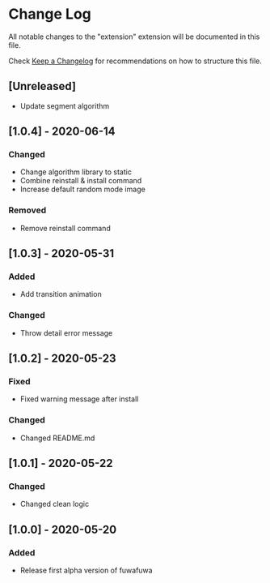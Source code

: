 # Change Log

All notable changes to the "extension" extension will be documented in this file.

Check [Keep a Changelog](http://keepachangelog.com/) for recommendations on how to structure this file.

## [Unreleased]

- Update segment algorithm

## [1.0.4] - 2020-06-14
### Changed
- Change algorithm library to static
- Combine reinstall & install command
- Increase default random mode image

### Removed
- Remove reinstall command

## [1.0.3] - 2020-05-31
### Added
- Add transition animation 
### Changed
- Throw detail error message

## [1.0.2] - 2020-05-23
### Fixed
- Fixed warning message after install
### Changed
- Changed README.md

## [1.0.1] - 2020-05-22
### Changed
- Changed clean logic

## [1.0.0] - 2020-05-20
### Added
- Release first alpha version of fuwafuwa
